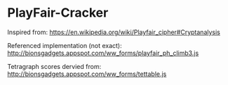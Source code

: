 # PlayFair-Cracker

Inspired from: https://en.wikipedia.org/wiki/Playfair_cipher#Cryptanalysis

Referenced implementation (not exact): http://bionsgadgets.appspot.com/ww_forms/playfair_ph_climb3.js

Tetragraph scores dervied from: http://bionsgadgets.appspot.com/ww_forms/tettable.js
